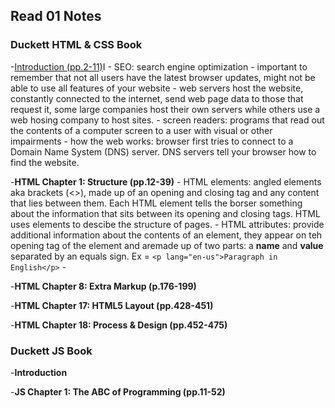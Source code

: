 ## Read 01 Notes


### Duckett HTML & CSS Book
-<u>Introduction (pp.2-11)</u>I
    - SEO: search engine optimization
    - important to remember that not all users have the latest browser updates, might not be able to use all features of your website
    - web servers host the website, constantly connected to the internet, send web page data to those that request it, some large companies host their own servers while others use a web hosing company to host sites.
    - screen readers: programs that read out the contents of a computer screen to a user with visual or other impairments
    - how the web works: browser first tries to connect to a Domain Name System (DNS) server. DNS servers tell your browser how to find the website.  


-**HTML Chapter 1: Structure (pp.12-39)**
    - HTML elements: angled elements aka brackets (<>), made up of an opening and closing tag and any content that lies between them. Each HTML element tells the borser something about the information that sits between its opening and closing tags. HTML uses elements to descibe the structure of pages.
    - HTML attributes: provide additional information about the contents of an element, they appear on teh opening tag of the element and aremade up of two parts: a **name** and **value** separated by an equals sign. Ex =  `<p lang="en-us">Paragraph in English</p>` 
    - 

-**HTML Chapter 8: Extra Markup (p.176-199)**

-**HTML Chapter 17: HTML5 Layout (pp.428-451)**

-**HTML Chapter 18: Process & Design (pp.452-475)**



### Duckett JS Book
-**Introduction**

-**JS Chapter 1: The ABC of Programming (pp.11-52)**